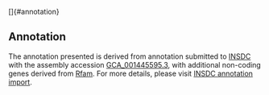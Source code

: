 []{#annotation}

Annotation
----------

The annotation presented is derived from annotation submitted to
[INSDC](http://www.insdc.org) with the assembly accession
[GCA\_001445595.3](http://www.ebi.ac.uk/ena/data/view/GCA_001445595.3),
with additional non-coding genes derived from
[Rfam](http://rfam.xfam.org/). For more details, please visit [INSDC
annotation
import](http://ensemblgenomes.org/info/data/insdc_annotation).
